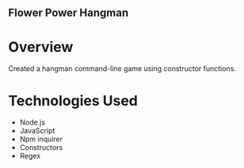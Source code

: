 ## Flower Power Hangman

# Overview

Created a hangman command-line game using constructor functions.

# Technologies Used
* Node.js
* JavaScript
* Npm inquirer
* Constructors
* Regex
